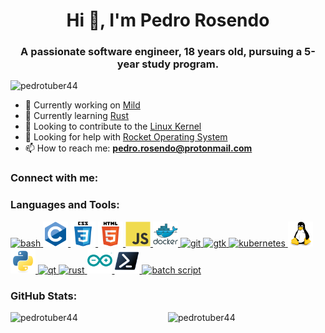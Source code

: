 <h1 align="center">Hi 👋, I'm Pedro Rosendo</h1>
<h3 align="center">A passionate software engineer, 18 years old, pursuing a 5-year study program.</h3>

<p align="left">
  <img src="https://komarev.com/ghpvc/?username=pedrotuber44&label=Profile%20views&color=0e75b6&style=flat" alt="pedrotuber44" />
</p>

- 🔭 Currently working on [Mild](https://github.com/PEDROTUBER44/Mild)
- 🌱 Currently learning [Rust](https://www.rust-lang.org/)
- 👯 Looking to contribute to the [Linux Kernel](https://github.com/torvalds/linux)
- 🤝 Looking for help with [Rocket Operating System](https://github.com/PEDROTUBER44/Rocket-Operative-System)
- 📫 How to reach me: **pedro.rosendo@protonmail.com**

<h3 align="left">Connect with me:</h3>
<p align="left">
  <!-- You can add social media links here (LinkedIn, Twitter, etc.) -->
</p>

<h3 align="left">Languages and Tools:</h3>
<p align="left">
  <a href="https://www.gnu.org/software/bash/" target="_blank" rel="noreferrer">
    <img src="https://www.vectorlogo.zone/logos/gnu_bash/gnu_bash-icon.svg" alt="bash" width="40" height="40"/>
  </a>
  <a href="https://www.cprogramming.com/" target="_blank" rel="noreferrer">
    <img src="https://raw.githubusercontent.com/devicons/devicon/master/icons/c/c-original.svg" alt="c" width="40" height="40"/>
  </a>
  <a href="https://www.w3schools.com/css/" target="_blank" rel="noreferrer">
    <img src="https://raw.githubusercontent.com/devicons/devicon/master/icons/css3/css3-original-wordmark.svg" alt="css3" width="40" height="40"/>
  </a>
  <a href="https://www.w3schools.com/html/" target="_blank" rel="noreferrer">
    <img src="https://raw.githubusercontent.com/devicons/devicon/master/icons/html5/html5-original-wordmark.svg" alt="html5" width="40" height="40"/>
  </a>
  <a href="https://www.javascript.com/" target="_blank" rel="noreferrer">
    <img src="https://raw.githubusercontent.com/devicons/devicon/master/icons/javascript/javascript-original.svg" alt="javascript" width="40" height="40"/>
  </a>
  <a href="https://www.docker.com/" target="_blank" rel="noreferrer">
    <img src="https://raw.githubusercontent.com/devicons/devicon/master/icons/docker/docker-original-wordmark.svg" alt="docker" width="40" height="40"/>
  </a>
  <a href="https://git-scm.com/" target="_blank" rel="noreferrer">
    <img src="https://www.vectorlogo.zone/logos/git-scm/git-scm-icon.svg" alt="git" width="40" height="40"/>
  </a>
  <a href="https://www.gtk.org/" target="_blank" rel="noreferrer">
    <img src="https://upload.wikimedia.org/wikipedia/commons/7/71/GTK_logo.svg" alt="gtk" width="40" height="40"/>
  </a>
  <a href="https://kubernetes.io" target="_blank" rel="noreferrer">
    <img src="https://www.vectorlogo.zone/logos/kubernetes/kubernetes-icon.svg" alt="kubernetes" width="40" height="40"/>
  </a>
  <a href="https://www.linux.org/" target="_blank" rel="noreferrer">
    <img src="https://raw.githubusercontent.com/devicons/devicon/master/icons/linux/linux-original.svg" alt="linux" width="40" height="40"/>
  </a>
  <a href="https://www.python.org" target="_blank" rel="noreferrer">
    <img src="https://raw.githubusercontent.com/devicons/devicon/master/icons/python/python-original.svg" alt="python" width="40" height="40"/>
  </a>
  <a href="https://www.qt.io/" target="_blank" rel="noreferrer">
    <img src="https://upload.wikimedia.org/wikipedia/commons/0/0b/Qt_logo_2016.svg" alt="qt" width="40" height="40"/>
  </a>
  <a href="https://www.rust-lang.org" target="_blank" rel="noreferrer">
  <img src="https://avatars.githubusercontent.com/u/5430905?s=200&v=4" alt="rust" width="40" height="40"/>
</a>
  <a href="https://www.arduino.cc/" target="_blank" rel="noreferrer">
    <img src="https://raw.githubusercontent.com/devicons/devicon/master/icons/arduino/arduino-original.svg" alt="arduino" width="40" height="40"/>
  </a>
  <a href="https://www.microsoft.com/en-us/power-shell" target="_blank" rel="noreferrer">
    <img src="https://raw.githubusercontent.com/devicons/devicon/master/icons/powershell/powershell-original.svg" alt="powershell" width="40" height="40"/>
  </a>
  <a href="https://batchprogramming.com/" target="_blank" rel="noreferrer">
    <img src="https://upload.wikimedia.org/wikipedia/commons/c/c6/Batch_file_logo.svg" alt="batch script" width="40" height="40"/>
  </a>
</p>

<h3 align="left">GitHub Stats:</h3>
<p align="left">
  <img align="left" src="https://github-readme-stats.vercel.app/api/top-langs?username=pedrotuber44&show_icons=true&locale=en&layout=compact" alt="pedrotuber44" />
</p>

<p align="center">
  <img src="https://github-readme-stats.vercel.app/api?username=pedrotuber44&show_icons=true&locale=en" alt="pedrotuber44" />
</p>
